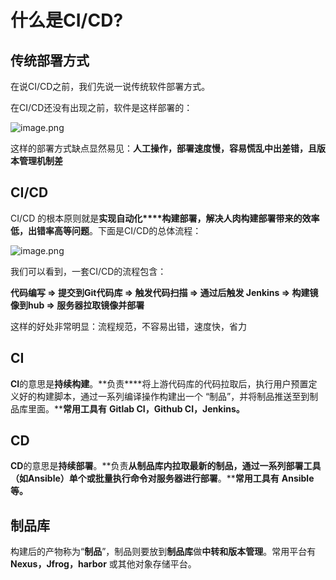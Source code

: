 # 什么是CI/CD?



## 传统部署方式



在说CI/CD之前，我们先说一说传统软件部署方式。

在CI/CD还没有出现之前，软件是这样部署的：



![image.png](https://cdn.nlark.com/yuque/0/2020/png/566082/1593932124993-16fd21ec-734e-40c5-b347-f81d51bad61f.png)



这样的部署方式缺点显然易见：**人工操作，部署速度慢，容易慌乱中出差错，且版本管理机制差**



## CI/CD



CI/CD 的根本原则就是**实现自动化****构建部署，解决人肉构建部署带来的效率低，出错率高等问题**。下面是CI/CD的总体流程：



![image.png](https://cdn.nlark.com/yuque/0/2020/png/566082/1593931433977-f371fe24-2b7b-456f-9d24-333b89358270.png?x-oss-process=image%2Fresize%2Cw_1500)



我们可以看到，一套CI/CD的流程包含：



**代码编写 => 提交到Git代码库 => 触发代码扫描 => 通过后触发 Jenkins => 构建镜像到hub => 服务器拉取镜像并部署**


这样的好处非常明显：流程规范，不容易出错，速度快，省力

## CI



**CI**的意思是**持续构建**。**负责****将上游代码库的代码拉取后，执行用户预置定义好的构建脚本，通过一系列编译操作构建出一个 “制品”，并将制品推送至到制品库里面。****常用工具有** **Gitlab CI，Github CI，Jenkins。**





## CD



**CD**的意思是**持续部署**。**负责****从制品库内拉取最新的制品，通过一系列部署工具（如Ansible）单个或批量执行命令对服务器进行部署****。****常用工具有** **Ansible** **等。**


## **制品库**


构建后的产物称为“**制品**”，制品则要放到**制品库**做**中转和版本管理**。常用平台有 **Nexus，Jfrog，harbor** 或其他对象存储平台。